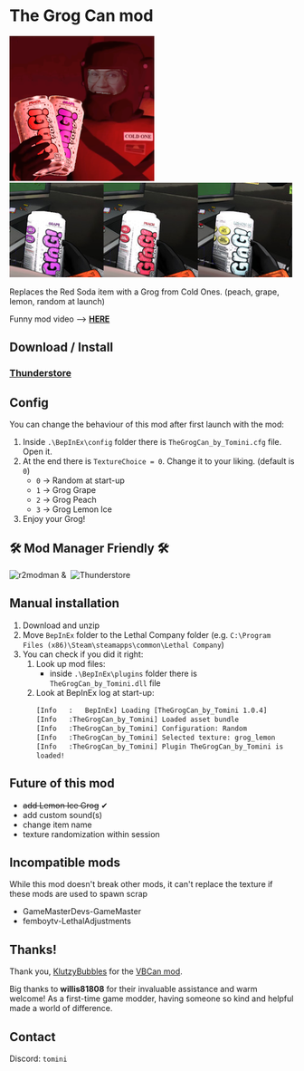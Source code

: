 # The Grog Can mod

![Icon](https://raw.githubusercontent.com/tomini/TheGrogCan/main/icon.png) ![Grogs in hand](https://raw.githubusercontent.com/tomini/TheGrogCan/main/grogs_in_hand_small.jpg)
 
Replaces the Red Soda item with a Grog from Cold Ones. (peach, grape, lemon, random at launch)

Funny mod video --> **[HERE](https://youtu.be/syAzsMhn8B4)**

## Download / Install
### **[Thunderstore](https://thunderstore.io/c/lethal-company/p/Tomini/TheGrogCan)**

## Config

You can change the behaviour of this mod after first launch with the mod:

1. Inside `.\BepInEx\config` folder there is `TheGrogCan_by_Tomini.cfg` file. Open it.
2. At the end there is `TextureChoice = 0`. Change it to your liking. (default is `0`)
    - `0` -> Random at start-up
    - `1` -> Grog Grape
    - `2` -> Grog Peach
    - `3` -> Grog Lemon Ice
3. Enjoy your Grog!

## &#128736; Mod Manager Friendly &#128736;
![r2modman](https://raw.githubusercontent.com/ebkr/r2modmanPlus/master/src/assets/icon/96x96.png) &  ![Thunderstore](https://www.overwolf.com/oneapp/assets/img/app-page/thunderstore-mod-manager/app-icon.webp)

## Manual installation

1. Download and unzip
2. Move `BepInEx` folder to the Lethal Company folder
    (e.g. `C:\Program Files (x86)\Steam\steamapps\common\Lethal Company`)
3. You can check if you did it right:
    1. Look up mod files:
        - inside `.\BepInEx\plugins` folder there is `TheGrogCan_by_Tomini.dll` file
    2. Look at BepInEx log at start-up:
        ```
        [Info   :   BepInEx] Loading [TheGrogCan_by_Tomini 1.0.4]
        [Info   :TheGrogCan_by_Tomini] Loaded asset bundle
        [Info   :TheGrogCan_by_Tomini] Configuration: Random
        [Info   :TheGrogCan_by_Tomini] Selected texture: grog_lemon
        [Info   :TheGrogCan_by_Tomini] Plugin TheGrogCan_by_Tomini is loaded!
        ```

## Future of this mod

- ~~add Lemon Ice Grog~~ &#10004;
- add custom sound(s)
- change item name
- texture randomization within session

## Incompatible mods

While this mod doesn't break other mods, it can't replace the texture if these mods are used to spawn scrap

- GameMasterDevs-GameMaster
- femboytv-LethalAdjustments

## Thanks!

Thank you, [KlutzyBubbles](https://thunderstore.io/c/lethal-company/p/KlutzyBubbles/) for the [VBCan mod](https://thunderstore.io/c/lethal-company/p/KlutzyBubbles/VBCan/).

Big thanks to **willis81808** for their invaluable assistance and warm welcome! As a first-time game modder, having someone so kind and helpful made a world of difference. 

## Contact

Discord: `tomini`
